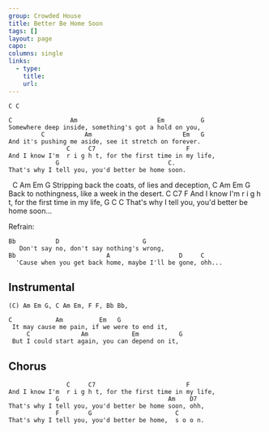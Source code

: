 ```yaml
---
group: Crowded House
title: Better Be Home Soon
tags: []
layout: page
capo: 
columns: single
links: 
  - type: 
    title: 
    url: 
---
```



	C C

	C                Am                      Em          G
	Somewhere deep inside, something's got a hold on you,
	         C           Am                         Em   G
	And it's pushing me aside, see it stretch on forever.
	                C     C7                         F
	And I know I'm  r i g h t, for the first time in my life,
	             G                              C.
	That's why I tell you, you'd better be home soon.

&nbsp;    C                   Am                    Em     G
	Stripping back the coats, of lies and deception,
	C	         Am		     	          Em     G
	Back to nothingness, like a week in the desert.
	                C     C7                         F
	And I know I'm  r i g h t, for the first time in my life,
	             G                              C      C
	That's why I tell you, you'd better be home soon...

Refrain:

	Bb           D                       G
	   Don't say no, don't say nothing's wrong,
	Bb                         A                   D     C
	  'Cause when you get back home, maybe I'll be gone, ohh...

## Instrumental
	(C) Am Em G, C Am Em, F F, Bb Bb,

	C		     Am	 		 Em	  G
	 It may cause me pain, if we were to end it,
	     C              Am            Em           G
	 But I could start again, you can depend on it,

## Chorus

	                C     C7                         F
	And I know I'm  r i g h t, for the first time in my life,
	             G                              Am    D7
	That's why I tell you, you'd better be home soon, ohh,
	             F        G                       C
	That's why I tell you, you'd better be home,  s o o n.


